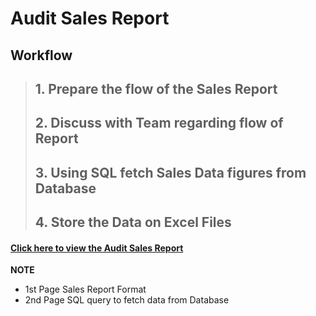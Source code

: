 # Audit Sales Report

## Workflow
>## 1. Prepare the flow of the Sales Report 
>## 2. Discuss with Team regarding flow of Report
>## 3. Using SQL fetch Sales Data figures from Database
>## 4. Store the Data on Excel Files

#### [Click here to view the Audit Sales Report](https://docs.google.com/spreadsheets/d/14QY0nbWW_KTOmlUDtZx-2vc_zwzteFgZ/edit?usp=sharing&ouid=111107163428069803285&rtpof=true&sd=true)

**NOTE**
* 1st Page Sales Report Format
* 2nd Page SQL query to fetch data from Database
       

